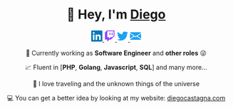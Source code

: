 <div align="center">
<h1>👋 Hey, I'm <a href="https://www.diegocastagna.com/en/">Diego</a></h1>
<p>
    <a href="https://www.linkedin.com/in/diegocastagna/">
        <img alt="Linkedin" width="25px" src="/images/linkedin.svg"/>
    </a>
    <a href="https://www.twitch.tv/unwishingmoon">
        <img alt="Twitch" width="25px" src="/images/twitch.svg"/>
    </a>
    <a href="https://twitter.com/_diegocastagna">
        <img alt="Twitter" width="25px" src="/images/twitter.svg"/>
    </a>
    <a href="mailto:&#100;&#105;&#101;&#103;&#111;&#064;&#100;&#105;&#101;&#103;&#111;&#099;&#097;&#115;&#116;&#097;&#103;&#110;&#097;&#046;&#099;&#111;&#109;">
        <img alt="Email" width="25px" src="/images/email.svg"/>
    </a>
</p>

🔭 Currently working as **Software Engineer** and **other roles** 😜

📈 Fluent in [**PHP**, **Golang**, **Javascript**, **SQL**] and many more...

🚀 I love traveling and the unknown things of the universe

💻 You can get a better idea by looking at my website: <a href="https://www.diegocastagna.com/en/">diegocastagna.com</a>

</div>

